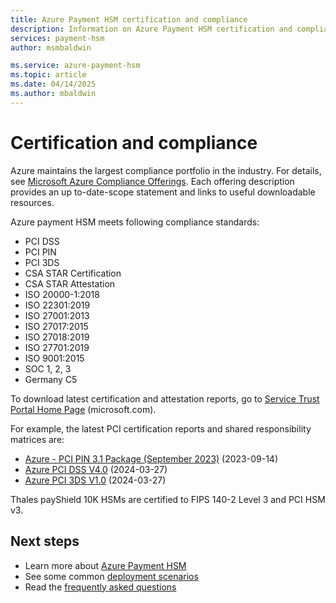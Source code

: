 ```yaml
---
title: Azure Payment HSM certification and compliance
description: Information on Azure Payment HSM certification and compliance
services: payment-hsm
author: msmbaldwin

ms.service: azure-payment-hsm
ms.topic: article
ms.date: 04/14/2025
ms.author: mbaldwin
---
```


# Certification and compliance

Azure maintains the largest compliance portfolio in the industry. For details, see [Microsoft Azure Compliance Offerings](/compliance/regulatory/offering-home). Each offering description provides an up to-date-scope statement and links to useful downloadable resources.

Azure payment HSM meets following compliance standards:

- PCI DSS
- PCI PIN
- PCI 3DS
- CSA STAR Certification
- CSA STAR Attestation
- ISO 20000-1:2018
- ISO 22301:2019
- ISO 27001:2013
- ISO 27017:2015
- ISO 27018:2019
- ISO 27701:2019
- ISO 9001:2015
- SOC 1, 2, 3
- Germany C5

To download latest certification and attestation reports, go to [Service Trust Portal Home Page](https://servicetrust.microsoft.com/ViewPage/HomePageVNext) (microsoft.com).

For example, the latest PCI certification reports and shared responsibility matrices are:
- [Azure - PCI PIN 3.1 Package (September 2023)](https://servicetrust.microsoft.com/DocumentPage/8265dc10-540f-4178-b167-b333775ddc6b) (2023-09-14)
- [Azure PCI DSS V4.0](https://servicetrust.microsoft.com/DocumentPage/503adcfe-315a-4dc7-bc8f-b5fa2a02500d) (2024-03-27)
- [Azure PCI 3DS V1.0](https://servicetrust.microsoft.com/DocumentPage/1ca2c0b2-8793-4974-b351-5c587e9b7e8e) (2024-03-27)

Thales payShield 10K HSMs are certified to FIPS 140-2 Level 3 and PCI HSM v3.

## Next steps

- Learn more about [Azure Payment HSM](overview.md)
- See some common [deployment scenarios](deployment-scenarios.md)
- Read the [frequently asked questions](faq.yml)
